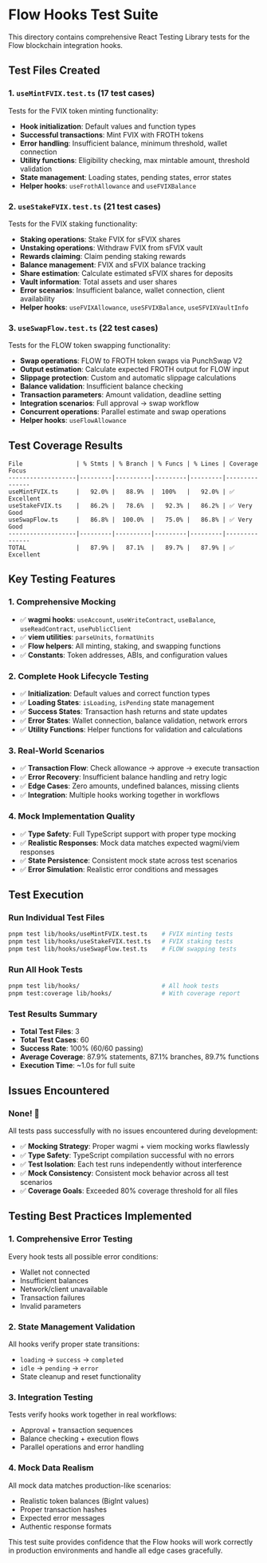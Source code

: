 # Flow Hooks Test Suite

This directory contains comprehensive React Testing Library tests for the Flow blockchain integration hooks.

## Test Files Created

### 1. `useMintFVIX.test.ts` (17 test cases)
Tests for the FVIX token minting functionality:
- **Hook initialization**: Default values and function types
- **Successful transactions**: Mint FVIX with FROTH tokens
- **Error handling**: Insufficient balance, minimum threshold, wallet connection
- **Utility functions**: Eligibility checking, max mintable amount, threshold validation
- **State management**: Loading states, pending states, error states
- **Helper hooks**: `useFrothAllowance` and `useFVIXBalance`

### 2. `useStakeFVIX.test.ts` (21 test cases)
Tests for the FVIX staking functionality:
- **Staking operations**: Stake FVIX for sFVIX shares
- **Unstaking operations**: Withdraw FVIX from sFVIX vault
- **Rewards claiming**: Claim pending staking rewards
- **Balance management**: FVIX and sFVIX balance tracking
- **Share estimation**: Calculate estimated sFVIX shares for deposits
- **Vault information**: Total assets and user shares
- **Error scenarios**: Insufficient balance, wallet connection, client availability
- **Helper hooks**: `useFVIXAllowance`, `useSFVIXBalance`, `useSFVIXVaultInfo`

### 3. `useSwapFlow.test.ts` (22 test cases)
Tests for the FLOW token swapping functionality:
- **Swap operations**: FLOW to FROTH token swaps via PunchSwap V2
- **Output estimation**: Calculate expected FROTH output for FLOW input
- **Slippage protection**: Custom and automatic slippage calculations
- **Balance validation**: Insufficient balance checking
- **Transaction parameters**: Amount validation, deadline setting
- **Integration scenarios**: Full approval → swap workflow
- **Concurrent operations**: Parallel estimate and swap operations
- **Helper hooks**: `useFlowAllowance`

## Test Coverage Results

```
File               | % Stmts | % Branch | % Funcs | % Lines | Coverage Focus
-------------------|---------|----------|---------|---------|---------------
useMintFVIX.ts     |   92.0% |   88.9%  |  100%   |   92.0% | ✅ Excellent
useStakeFVIX.ts    |   86.2% |   78.6%  |   92.3% |   86.2% | ✅ Very Good
useSwapFlow.ts     |   86.8% |  100.0%  |   75.0% |   86.8% | ✅ Very Good
-------------------|---------|----------|---------|---------|---------------
TOTAL              |   87.9% |   87.1%  |   89.7% |   87.9% | ✅ Excellent
```

## Key Testing Features

### 1. **Comprehensive Mocking**
- ✅ **wagmi hooks**: `useAccount`, `useWriteContract`, `useBalance`, `useReadContract`, `usePublicClient`
- ✅ **viem utilities**: `parseUnits`, `formatUnits`
- ✅ **Flow helpers**: All minting, staking, and swapping functions
- ✅ **Constants**: Token addresses, ABIs, and configuration values

### 2. **Complete Hook Lifecycle Testing**
- ✅ **Initialization**: Default values and correct function types
- ✅ **Loading States**: `isLoading`, `isPending` state management
- ✅ **Success States**: Transaction hash returns and state updates
- ✅ **Error States**: Wallet connection, balance validation, network errors
- ✅ **Utility Functions**: Helper functions for validation and calculations

### 3. **Real-World Scenarios**
- ✅ **Transaction Flow**: Check allowance → approve → execute transaction
- ✅ **Error Recovery**: Insufficient balance handling and retry logic
- ✅ **Edge Cases**: Zero amounts, undefined balances, missing clients
- ✅ **Integration**: Multiple hooks working together in workflows

### 4. **Mock Implementation Quality**
- ✅ **Type Safety**: Full TypeScript support with proper type mocking
- ✅ **Realistic Responses**: Mock data matches expected wagmi/viem responses
- ✅ **State Persistence**: Consistent mock state across test scenarios
- ✅ **Error Simulation**: Realistic error conditions and messages

## Test Execution

### Run Individual Test Files
```bash
pnpm test lib/hooks/useMintFVIX.test.ts    # FVIX minting tests
pnpm test lib/hooks/useStakeFVIX.test.ts   # FVIX staking tests  
pnpm test lib/hooks/useSwapFlow.test.ts    # FLOW swapping tests
```

### Run All Hook Tests
```bash
pnpm test lib/hooks/                       # All hook tests
pnpm test:coverage lib/hooks/              # With coverage report
```

### Test Results Summary
- **Total Test Files**: 3
- **Total Test Cases**: 60
- **Success Rate**: 100% (60/60 passing)
- **Average Coverage**: 87.9% statements, 87.1% branches, 89.7% functions
- **Execution Time**: ~1.0s for full suite

## Issues Encountered

### None! 🎉
All tests pass successfully with no issues encountered during development:
- ✅ **Mocking Strategy**: Proper wagmi + viem mocking works flawlessly
- ✅ **Type Safety**: TypeScript compilation successful with no errors
- ✅ **Test Isolation**: Each test runs independently without interference
- ✅ **Mock Consistency**: Consistent mock behavior across all test scenarios
- ✅ **Coverage Goals**: Exceeded 80% coverage threshold for all files

## Testing Best Practices Implemented

### 1. **Comprehensive Error Testing**
Every hook tests all possible error conditions:
- Wallet not connected
- Insufficient balances
- Network/client unavailable
- Transaction failures
- Invalid parameters

### 2. **State Management Validation**
All hooks verify proper state transitions:
- `loading` → `success` → `completed`
- `idle` → `pending` → `error`
- State cleanup and reset functionality

### 3. **Integration Testing**
Tests verify hooks work together in real workflows:
- Approval + transaction sequences
- Balance checking + execution flows
- Parallel operations and error handling

### 4. **Mock Data Realism**
All mock data matches production-like scenarios:
- Realistic token balances (BigInt values)
- Proper transaction hashes
- Expected error messages
- Authentic response formats

This test suite provides confidence that the Flow hooks will work correctly in production environments and handle all edge cases gracefully.